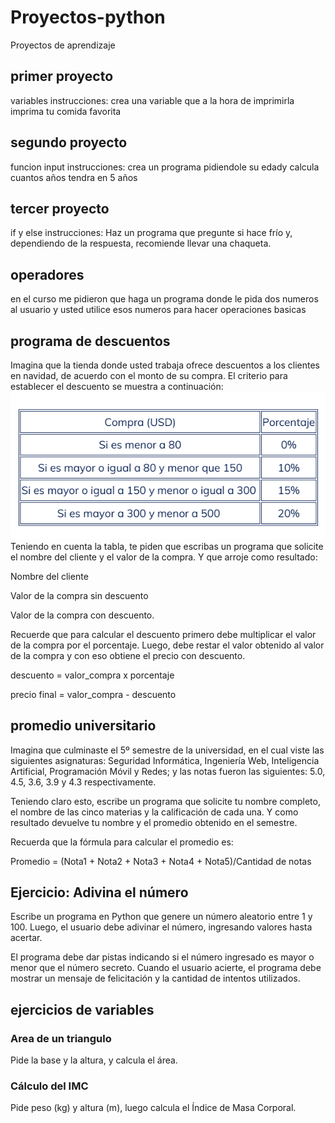 # Proyectos-python
Proyectos de aprendizaje
## primer proyecto
variables
instrucciones: crea una variable que a la hora de imprimirla imprima tu comida favorita
## segundo proyecto
funcion input
instrucciones: crea un programa pidiendole su edady calcula cuantos años tendra en 5 años
## tercer proyecto
if y else
instrucciones: Haz un programa que pregunte si hace frío y, dependiendo de la respuesta, recomiende llevar una chaqueta.
## operadores
en el curso me pidieron que haga un programa donde le pida dos numeros al usuario
y usted utilice esos numeros para hacer operaciones basicas
## programa de descuentos
Imagina que la tienda donde usted trabaja ofrece descuentos a los clientes en navidad, de acuerdo con el monto de su compra. El criterio para establecer el descuento se muestra a continuación:
![imagen de tabla](image.png)
Teniendo en cuenta la tabla, te piden que escribas un programa que solicite el nombre del cliente y el valor de la compra. Y que arroje como resultado: 

Nombre del cliente

Valor de la compra sin descuento

Valor de la compra con descuento.

 

Recuerde que para calcular el descuento primero debe multiplicar el valor de la compra por el porcentaje. Luego, debe restar el valor obtenido al valor de la compra y con eso obtiene el precio con descuento.

descuento = valor_compra x porcentaje

precio final = valor_compra - descuento
## promedio universitario
Imagina que culminaste el 5º semestre de la universidad, en el cual viste las siguientes asignaturas: Seguridad Informática, Ingeniería Web, Inteligencia Artificial, Programación Móvil y Redes; y las notas fueron las siguientes: 5.0, 4.5, 3.6, 3.9 y 4.3 respectivamente. 

 

Teniendo claro esto, escribe un programa que solicite tu nombre completo, el nombre de las cinco materias y la calificación de cada una. Y como resultado devuelve tu nombre y el promedio obtenido en el semestre.

 

Recuerda que la fórmula para calcular el promedio es: 

Promedio = (Nota1 + Nota2 + Nota3 + Nota4 + Nota5)/Cantidad de notas
## Ejercicio: Adivina el número
Escribe un programa en Python que genere un número aleatorio entre 1 y 100. Luego, el usuario debe adivinar el número, ingresando valores hasta acertar.

El programa debe dar pistas indicando si el número ingresado es mayor o menor que el número secreto. Cuando el usuario acierte, el programa debe mostrar un mensaje de felicitación y la cantidad de intentos utilizados.
## ejercicios de variables
### Area de un triangulo
 Pide la base y la altura, y calcula el área.
### Cálculo del IMC
Pide peso (kg) y altura (m), luego calcula el Índice de Masa Corporal.